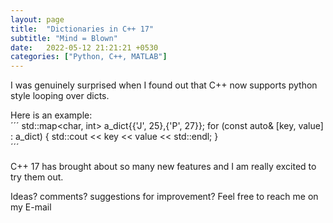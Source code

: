 ```yaml
---
layout: page
title:  "Dictionaries in C++ 17"
subtitle: "Mind = Blown"
date:   2022-05-12 21:21:21 +0530
categories: ["Python, C++, MATLAB"]
---
```


I was genuinely surprised when I found out that C++ now supports python style looping over dicts.  

Here is an example:  
´´´
std::map<char, int> a_dict\{\{'J', 25\},\{'P', 27\}\};
for (const auto& [key, value] : a_dict) \{
  std::cout << key << value << std::endl;
\}  
´´´  

C++ 17 has brought about so many new features and I am really excited to try them out.

Ideas? comments? suggestions for improvement?
Feel free to reach me on my E-mail




